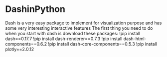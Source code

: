 # DashinPython
Dash is a very easy package to implement for visualization purpose and has some very interesting interactive features
The first thing you need to do when you start with dash is download these packages:
!pip install dash==0.17.7 
!pip install dash-renderer==0.7.3 
!pip install dash-html-components==0.6.2 
!pip install dash-core-components==0.5.3 
!pip install plotly==2.0.12 
